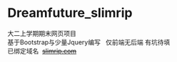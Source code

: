 # Dreamfuture_slimrip
大二上学期期末网页项目  
基于Bootstrap与少量Jquery编写  
仅前端无后端 有坑待填  
已绑定域名  ~~[slimrip.com](https://slimrip.com/)~~
